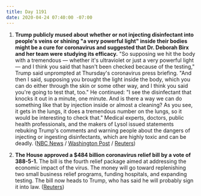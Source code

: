 ```yaml
---
title: Day 1191
date: 2020-04-24 07:40:00 -07:00
---
```


1. **Trump publicly mused about whether or not injecting disinfectant into people's veins or shining "a very powerful light" inside their bodies might be a cure for coronavirus and suggested that Dr. Deborah Birx and her team were studying its efficacy.** "So supposing we hit the body with a tremendous — whether it's ultraviolet or just a very powerful light — and I think you said that hasn't been checked because of the testing," Trump said unprompted at Thursday's coronavirus press briefing. "And then I said, supposing you brought the light inside the body, which you can do either through the skin or some other way, and I think you said you're going to test that, too." He continued: "I see the disinfectant that knocks it out in a minute, one minute. And is there a way we can do something like that by injection inside or almost a cleaning? As you see, it gets in the lungs, it does a tremendous number on the lungs, so it would be interesting to check that." Medical experts, doctors, public health professionals, and the makers of Lysol issued statements rebuking Trump's comments and warning people about the dangers of injecting or ingesting disinfectants, which are highly toxic and can be deadly. ([NBC News](https://www.nbcnews.com/politics/donald-trump/trump-suggests-injection-disinfectant-beat-coronavirus-clean-lungs-n1191216) / [Washington Post](https://www.washingtonpost.com/nation/2020/04/24/disinfectant-injection-coronavirus-trump/) / [Reuters](https://www.reuters.com/article/us-health-coronavirus-reckitt-idUSKCN2261DE))

2. **The House approved a $484 billion coronavirus relief bill by a vote of 388-5-1.** The bill is the fourth relief package aimed at addressing the economic impact of the virus. The money will go toward replenishing two small business relief programs, funding hospitals, and expanding testing. The bill now heads to Trump, who has said he will probably sign it into law. ([Reuters](https://www.reuters.com/article/us-health-coronavirus-usa-congress-idUSKCN22525G))